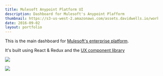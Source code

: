```yaml
---
title: Mulesoft Anypoint Platform UI
description: Dashboard for Mulesoft's Anypoint Plafform
thumbnail: https://s3-us-west-2.amazonaws.com/assets.davidwells.io/work/mulesoft-anypoint-dashboard-thumb.png
date: 2016-09-02
layout: portfolio
---
```


This is the main dashboard for [Mulesoft's enterprise platform](https://www.mulesoft.com/).

It's built using React & Redux and the [UX component library](http://davidwells.io/work/mulesoft-component-library/)

![](https://s3-us-west-2.amazonaws.com/assets.davidwells.io/work/mulesoft-anypoint-dashboard.jpg)

![](https://s3-us-west-2.amazonaws.com/assets.davidwells.io/work/mulesoft-site.jpg)

